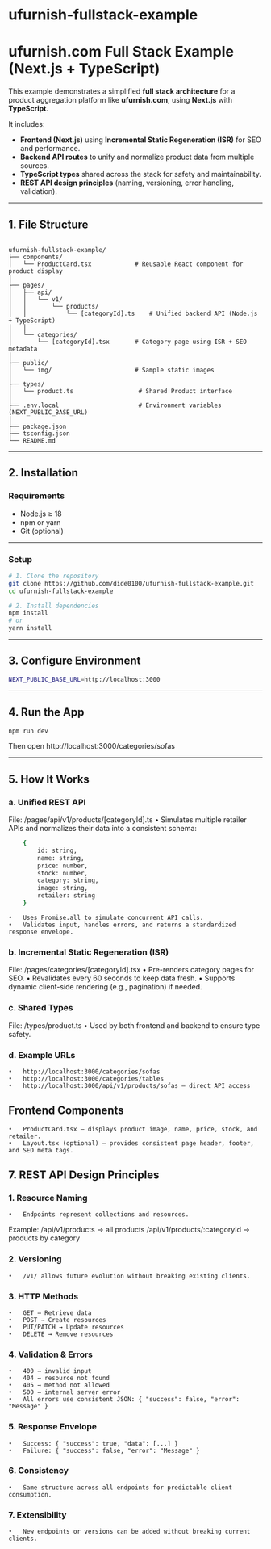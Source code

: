 # ufurnish-fullstack-example
# ufurnish.com Full Stack Example (Next.js + TypeScript)

This example demonstrates a simplified **full stack architecture** for a product aggregation platform like **ufurnish.com**, using **Next.js** with **TypeScript**.  

It includes:

- **Frontend (Next.js)** using **Incremental Static Regeneration (ISR)** for SEO and performance.  
- **Backend API routes** to unify and normalize product data from multiple sources.  
- **TypeScript types** shared across the stack for safety and maintainability.  
- **REST API design principles** (naming, versioning, error handling, validation).

---

## 1. File Structure

```

ufurnish-fullstack-example/
├── components/
│   └── ProductCard.tsx            # Reusable React component for product display
│
├── pages/
│   ├── api/
│   │   └── v1/
│   │       └── products/
│   │           └── [categoryId].ts    # Unified backend API (Node.js + TypeScript)
│   │
│   └── categories/
│       └── [categoryId].tsx       # Category page using ISR + SEO metadata
│
├── public/
│   └── img/                       # Sample static images
│
├── types/
│   └── product.ts                  # Shared Product interface
│
├── .env.local                      # Environment variables (NEXT_PUBLIC_BASE_URL)
│
├── package.json
├── tsconfig.json
└── README.md

```
---

## 2. Installation

### Requirements
- Node.js ≥ 18  
- npm or yarn  
- Git (optional)

---

### Setup

```bash
# 1. Clone the repository
git clone https://github.com/dide0100/ufurnish-fullstack-example.git
cd ufurnish-fullstack-example

# 2. Install dependencies
npm install
# or
yarn install
```
---

## 3. Configure Environment
```bash
NEXT_PUBLIC_BASE_URL=http://localhost:3000
```

---

## 4. Run the App
```bash
npm run dev
```
Then open http://localhost:3000/categories/sofas

---

## 5. How It Works

### a. Unified REST API

File: /pages/api/v1/products/[categoryId].ts
	•	Simulates multiple retailer APIs and normalizes their data into a consistent schema:

```bash
    {
        id: string,
        name: string,
        price: number,
        stock: number,
        category: string,
        image: string,
        retailer: string
    }
```
	•	Uses Promise.all to simulate concurrent API calls.
	•	Validates input, handles errors, and returns a standardized response envelope.

### b. Incremental Static Regeneration (ISR)

File: /pages/categories/[categoryId].tsx
	•	Pre-renders category pages for SEO.
	•	Revalidates every 60 seconds to keep data fresh.
	•	Supports dynamic client-side rendering (e.g., pagination) if needed.

### c. Shared Types

File: /types/product.ts
	•	Used by both frontend and backend to ensure type safety.

### d. Example URLs

	•	http://localhost:3000/categories/sofas
	•	http://localhost:3000/categories/tables
	•	http://localhost:3000/api/v1/products/sofas — direct API access

## Frontend Components
	•	ProductCard.tsx — displays product image, name, price, stock, and retailer.
	•	Layout.tsx (optional) — provides consistent page header, footer, and SEO meta tags.

## 7. REST API Design Principles
### 1.	Resource Naming
	•	Endpoints represent collections and resources.
Example: /api/v1/products → all products
/api/v1/products/:categoryId → products by category
### 2.	Versioning
	•	/v1/ allows future evolution without breaking existing clients.
### 3.	HTTP Methods
	•	GET → Retrieve data
	•	POST → Create resources
	•	PUT/PATCH → Update resources
	•	DELETE → Remove resources
### 4.	Validation & Errors
	•	400 → invalid input
	•	404 → resource not found
	•	405 → method not allowed
	•	500 → internal server error
	•	All errors use consistent JSON: { "success": false, "error": "Message" }
### 5.	Response Envelope
	•	Success: { "success": true, "data": [...] }
	•	Failure: { "success": false, "error": "Message" }
### 6.	Consistency
	•	Same structure across all endpoints for predictable client consumption.
### 7.	Extensibility
	•	New endpoints or versions can be added without breaking current clients.

